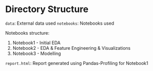 # Directory Structure

`data`: External data used
`notebooks`: Notebooks used

Notebooks structure:

1. Notebook1 - Initial EDA
2. Notebook2 - EDA & Feature Engineering & Visualizations
3. Notebook3 - Modelling

`report.html`: Report generated using Pandas-Profiling for Notebook1
